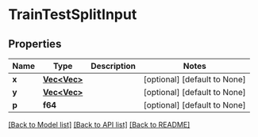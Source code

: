 # TrainTestSplitInput

## Properties
Name | Type | Description | Notes
------------ | ------------- | ------------- | -------------
**x** | [**Vec<Vec<f64>>**](array.md) |  | [optional] [default to None]
**y** | [**Vec<Vec<f64>>**](array.md) |  | [optional] [default to None]
**p** | **f64** |  | [optional] [default to None]

[[Back to Model list]](../README.md#documentation-for-models) [[Back to API list]](../README.md#documentation-for-api-endpoints) [[Back to README]](../README.md)


